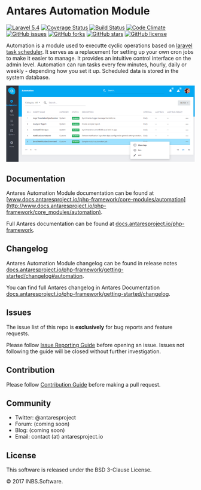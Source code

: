 # Antares Automation Module

[![Laravel 5.4](https://img.shields.io/badge/Laravel-5.4-orange.svg)](http://laravel.com)
[![Coverage Status](https://coveralls.io/repos/github/antaresproject/automation/badge.svg?branch=0.9.2)](https://coveralls.io/github/antaresproject/automation?branch=0.9.2)
[![Build Status](https://travis-ci.org/antaresproject/automation.svg?branch=0.9.2)](https://travis-ci.org/antaresproject/automation)
[![Code Climate](https://codeclimate.com/github/antaresproject/automation/badges/gpa.svg)](https://codeclimate.com/github/antaresproject/automation)
[![GitHub issues](https://img.shields.io/github/issues/antaresproject/automation.svg)](https://github.com/antaresproject/automation/issues)
[![GitHub forks](https://img.shields.io/github/forks/antaresproject/automation.svg)](https://github.com/antaresproject/automation/network)
[![GitHub stars](https://img.shields.io/github/stars/antaresproject/automation.svg)](https://github.com/antaresproject/automation/stargazers)
[![GitHub license](https://img.shields.io/badge/license-New%20BSD-blue.svg)](https://raw.githubusercontent.com/antaresproject/automation/0.9.2/LICENSE)


Automation is a module used to executte cyclic operations based on [laravel task scheduler](https://laravel.com/docs/5.4/scheduling). It serves as a replacement for setting up your own cron jobs to make it easier to manage. It provides an intuitive control  interface on the admin level. Automation can run tasks every few minutes, hourly, daily or weekly - depending how you set it up. Scheduled data is stored in the system database.

![automation](docs/img/automation.PNG)

## Documentation

Antares Automation Module documentation can be found at [www.docs.antaresproject.io/php-framework/core-modules/automation](http://www.docs.antaresproject.io/php-framework/core_modules/automation).

Full Antares documentation can be found at [docs.antaresproject.io/php-framework](http://www.docs.antaresproject.io/php-framework).


## Changelog

Antares Automation Module changelog can be found in release notes [docs.antaresproject.io/php-framework/getting-started/changelog#automation](http://www.docs.antaresproject.io/php-framework/getting-started/changelog#automation).

You can find full Antares changelog in Antares Documentation [docs.antaresproject.io/php-framework/getting-started/changelog](http://www.docs.antaresproject.io/php-framework/getting-started/changelog).

## Issues

The issue list of this repo is **exclusively** for bug reports and feature requests.

Please follow [Issue Reporting Guide](http://www.docs.antaresproject.io/php-framework/getting-started/issues-reporting-guide) before opening an issue. Issues not following the guide will be closed without further investigation.

## Contribution

Please follow [Contribution Guide](http://www.docs.antaresproject.io/php-framework/getting-started/contribution-guide) before making a pull request.

## Community

* Twitter: @antaresproject
* Forum: (coming soon)
* Blog: (coming soon)
* Email: contact (at) antaresproject.io


## License

This software is released under the BSD 3-Clause License.

© 2017 INBS.Software.
